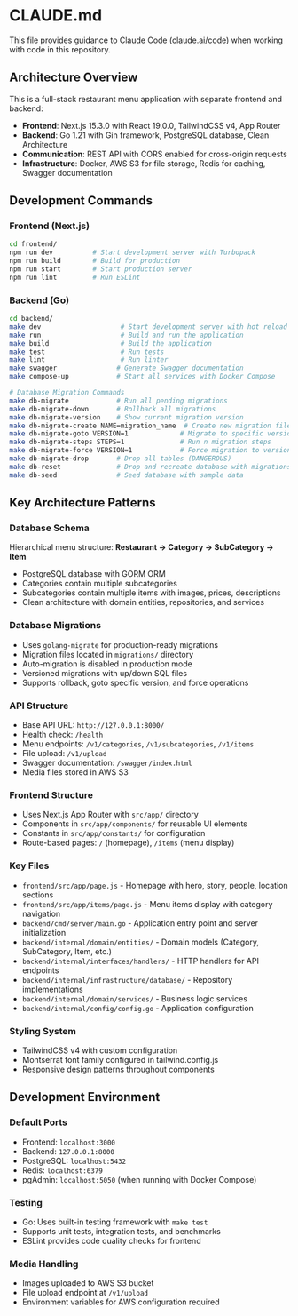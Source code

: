 # CLAUDE.md

This file provides guidance to Claude Code (claude.ai/code) when working with code in this repository.

## Architecture Overview

This is a full-stack restaurant menu application with separate frontend and backend:

- **Frontend**: Next.js 15.3.0 with React 19.0.0, TailwindCSS v4, App Router
- **Backend**: Go 1.21 with Gin framework, PostgreSQL database, Clean Architecture
- **Communication**: REST API with CORS enabled for cross-origin requests
- **Infrastructure**: Docker, AWS S3 for file storage, Redis for caching, Swagger documentation

## Development Commands

### Frontend (Next.js)
```bash
cd frontend/
npm run dev          # Start development server with Turbopack
npm run build        # Build for production  
npm run start        # Start production server
npm run lint         # Run ESLint
```

### Backend (Go)
```bash
cd backend/
make dev                    # Start development server with hot reload
make run                    # Build and run the application
make build                  # Build the application
make test                   # Run tests
make lint                   # Run linter
make swagger               # Generate Swagger documentation
make compose-up            # Start all services with Docker Compose

# Database Migration Commands
make db-migrate            # Run all pending migrations
make db-migrate-down       # Rollback all migrations
make db-migrate-version    # Show current migration version
make db-migrate-create NAME=migration_name  # Create new migration files
make db-migrate-goto VERSION=1             # Migrate to specific version
make db-migrate-steps STEPS=1              # Run n migration steps
make db-migrate-force VERSION=1            # Force migration to version
make db-migrate-drop       # Drop all tables (DANGEROUS)
make db-reset              # Drop and recreate database with migrations
make db-seed               # Seed database with sample data
```

## Key Architecture Patterns

### Database Schema
Hierarchical menu structure: **Restaurant → Category → SubCategory → Item**
- PostgreSQL database with GORM ORM
- Categories contain multiple subcategories
- Subcategories contain multiple items with images, prices, descriptions
- Clean architecture with domain entities, repositories, and services

### Database Migrations
- Uses `golang-migrate` for production-ready migrations
- Migration files located in `migrations/` directory
- Auto-migration is disabled in production mode
- Versioned migrations with up/down SQL files
- Supports rollback, goto specific version, and force operations

### API Structure
- Base API URL: `http://127.0.0.1:8000/`
- Health check: `/health`
- Menu endpoints: `/v1/categories`, `/v1/subcategories`, `/v1/items`
- File upload: `/v1/upload`
- Swagger documentation: `/swagger/index.html`
- Media files stored in AWS S3

### Frontend Structure
- Uses Next.js App Router with `src/app/` directory
- Components in `src/app/components/` for reusable UI elements
- Constants in `src/app/constants/` for configuration
- Route-based pages: `/` (homepage), `/items` (menu display)

### Key Files
- `frontend/src/app/page.js` - Homepage with hero, story, people, location sections
- `frontend/src/app/items/page.js` - Menu items display with category navigation
- `backend/cmd/server/main.go` - Application entry point and server initialization
- `backend/internal/domain/entities/` - Domain models (Category, SubCategory, Item, etc.)
- `backend/internal/interfaces/handlers/` - HTTP handlers for API endpoints
- `backend/internal/infrastructure/database/` - Repository implementations
- `backend/internal/domain/services/` - Business logic services
- `backend/internal/config/config.go` - Application configuration

### Styling System
- TailwindCSS v4 with custom configuration
- Montserrat font family configured in tailwind.config.js
- Responsive design patterns throughout components

## Development Environment

### Default Ports
- Frontend: `localhost:3000`
- Backend: `127.0.0.1:8000`
- PostgreSQL: `localhost:5432`
- Redis: `localhost:6379`
- pgAdmin: `localhost:5050` (when running with Docker Compose)

### Testing
- Go: Uses built-in testing framework with `make test`
- Supports unit tests, integration tests, and benchmarks
- ESLint provides code quality checks for frontend

### Media Handling
- Images uploaded to AWS S3 bucket
- File upload endpoint at `/v1/upload`
- Environment variables for AWS configuration required
